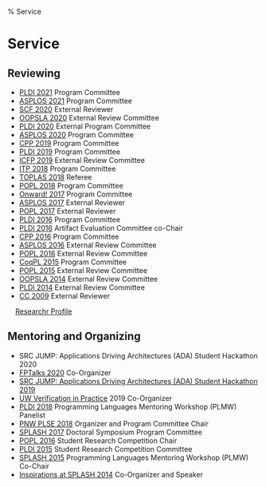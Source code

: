 % Service

<!-- TODO double check and clean up -->

# Service

## Reviewing

- [PLDI 2021](https://pldi21.sigplan.org/committee/pldi-2021-papers-program-committee)
    Program Committee
- [ASPLOS 2021](https://asplos-conference.org/committees/)
    Program Committee
- [SCF 2020](https://scf.acm.org/2020/)
    External Reviewer
- [OOPSLA 2020](https://2020.splashcon.org/committee/splash-2020-oopsla-external-review-committee)
    External Review Committee
- [PLDI 2020](https://pldi20.sigplan.org/committee/pldi-2020-papers-external-program-committee)
    External Program Committee
- [ASPLOS 2020](https://asplos-conference.org/2020/index.html%3Fp=44.html)
    Program Committee
- [CPP 2019](https://popl19.sigplan.org/committee/cpp-2019-papers-program-committee)
    Program Committee
- [PLDI 2019](https://pldi19.sigplan.org/committee/pldi-2019-papers-program-committee)
    Program Committee
- [ICFP 2019](https://icfp19.sigplan.org/committee/icfp-2019-papers-external-review-committee)
    External Review Committee
- [ITP 2018](https://itp2018.inria.fr/program-committee/)
    Program Committee
- [TOPLAS 2018](https://dl.acm.org/loi/toplas)
    Referee
- [POPL 2018](https://popl18.sigplan.org/committee/popl-2018-papers-program-committee)
    Program Committee
- [Onward! 2017](https://2017.onward-conference.org/committee/onward-2017-onward-papers-program-committee)
    Program Committee
- [ASPLOS 2017](http://novel.ict.ac.cn/ASPLOS2017/committees.html)
    External Reviewer
- [POPL 2017](https://popl17.sigplan.org/)
    External Reviewer
- [PLDI 2016](https://pldi16.sigplan.org/committee/pldi-2016-program-committee)
    Program Committee
- [PLDI 2016](https://pldi16.sigplan.org/committee/research-artifacts-artifact-evaluation-committee)
    Artifact Evaluation Committee co-Chair
- [CPP 2016](https://conf.researchr.org/committee/CPP-2016/cpp-2016-papers-program-committee)
    Program Committee
- [ASPLOS 2016](https://research.ece.cmu.edu/calcm/asplos2016/organization.html)
    External Review Committee
- [POPL 2016](https://popl16.sigplan.org/committee/popl-2016-papers-external-reviewing-committee)
    External Review Committee
- [CoqPL 2015](https://coqpl.cs.washington.edu/)
    Program Committee
- [POPL 2015](https://popl.mpi-sws.org/2015/)
    External Review Committee
- [OOPSLA 2014](https://2014.splashcon.org/committee/oopsla2014-external-review-committee)
    External Review Committee
- [PLDI 2014](http://conferences.inf.ed.ac.uk/pldi2014/)
    External Review Committee
- [CC 2009](https://dblp.org/db/conf/cc/cc2009.html)
    External Reviewer

&nbsp; &nbsp;
[Researchr Profile](https://conf.researchr.org/profile/conf/zacharytatlock)

## Mentoring and Organizing

- SRC JUMP: Applications Driving Architectures (ADA) Student Hackathon 2020
- [FPTalks 2020](http://fpbench.org/talks/fptalks20.html) Co-Organizer
- [SRC JUMP: Applications Driving Architectures (ADA) Student Hackathon 2019](https://adacenter.org/news/ada-hosts-third-student-hackathon-12062019)
- [UW Verification in Practice](http://vip.cs.washington.edu/)
    2019 Co-Organizer
- [PLDI 2018](https://pldi18.sigplan.org/committee/plmw-pldi-2018-speakers)
    Programming Languages Mentoring Workshop (PLMW) Panelist
- [PNW PLSE 2018](http://pnwplse.org/)
    Organizer and Program Committee Chair
- [SPLASH 2017](https://2017.splashcon.org/committee/splash-2017-doctoral-symposium-program-committee)
    Doctoral Symposium Program Committee
- [POPL 2016](https://popl16.sigplan.org/committee/popl-2016-organizing-committee)
    Student Research Competition Chair
- [PLDI 2015](https://pldi15.sigplan.org/track/Student+Research+Competition#About)
    Student Research Competition Committee
- [SPLASH 2015](https://2015.splashcon.org/committee/splash2015-organizing-committee)
    Programming Languages Mentoring Workshop (PLMW) Co-Chair
- [Inspirations at SPLASH 2014](https://2014.splashcon.org/track/splash2014-inspirations#About)
    Co-Organizer and Speaker

<!--

TODO

## PhD Committees

- Molly Carton

## MS Committees

## BS Honors Committees

-->
